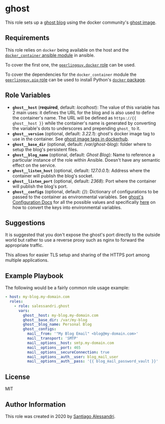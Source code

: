 # ghost


This role sets up a [ghost blog](https://ghost.org/) using the docker community's [ghost image](https://hub.docker.com/_/ghost).

## Requirements

This role relies on `docker` being available on the host and the [`docker_container` ansible module](https://docs.ansible.com/ansible/latest/modules/docker_container_module.html) in ansible.

To cover the first one, the [`geerlingguy.docker` role](https://galaxy.ansible.com/geerlingguy/docker) can be used.

To cover the dependencies for the `docker_container` module the [`geerlingguy.pip` role](https://galaxy.ansible.com/geerlingguy/pip) can be used to install Python's [`docker` package](https://pypi.org/project/docker/).

## Role Variables

 - **`ghost__host`** (**required**, default: _localhost_): The value of this variable has 2 main uses: it defines the URL for the blog and is also used to define the container's name.
 The URL will be defined as `https://{{ ghost__host }}` while the container's name is generated by converting the variable's dots to underscores and prepending `ghost_` to it.
 - **`ghost__version`** (optional, default: _3.22.1_): ghost's docker image tag to use in the container. See [ghost image tags in dockerhub](https://hub.docker.com/_/ghost?tab=tags).
 - **`ghost__base_dir`** (optional, default: _/var/ghost-blog_): folder where to setup the blog's persistent files.
 - **`ghost__blog_name`** (optional, default: _Ghost Blog_): Name to reference a particular instance of the role within Ansible. Doesn't have any semantic effect on the service.
 - **`ghost__listen_host`** (optional, default: _127.0.0.1_): Address where the container will publish the blog's socket.
 - **`ghost__listen_port`** (optional, default: _2368_): Port where the container will publish the blog's port.
 - **`ghost__configs`** (optional, default: _{}_): Dictionary of configurations to be passed to the container as environmental variables. See [ghost's Configuration Docs](https://ghost.org/docs/concepts/config/) for all the possible values and specifically [here](https://ghost.org/docs/concepts/config/#running-ghost-with-config-env-variables) on how to convert the keys into environmental variables.

## Suggestions

It is suggested that you don't expose the ghost's port directly to the outside world but rather to use a reverse proxy such as nginx to forward the appropriate traffic.

This allows for easier TLS setup and sharing of the HTTPS port among multiple applications.

## Example Playbook

The following would be a fairly common role usage example:

```yaml
- host: my-blog.my-domain.com
  roles:
    - role: salessandri.ghost
      vars:
        ghost__host: my-blog.my-domain.com
        ghost__base_dir: /var/my-blog
        ghost__blog_name: Personal Blog
        ghost__configs:
          mail__from: '"My Blog Email" <blog@my-domain.com>'
          mail__transport: 'SMTP'
          mail__options__host: smtp.my-domain.com
          mail__options__port: 465
          mail__options__secureConnection: true
          mail__options__auth__user: blog_mail_user
          mail__options__auth__pass: '{{ blog_mail_password_vault }}'
```

## License

MIT

## Author Information

This role was created in 2020 by [Santiago Alessandri](https://rambling-ideas.salessandri.name).
